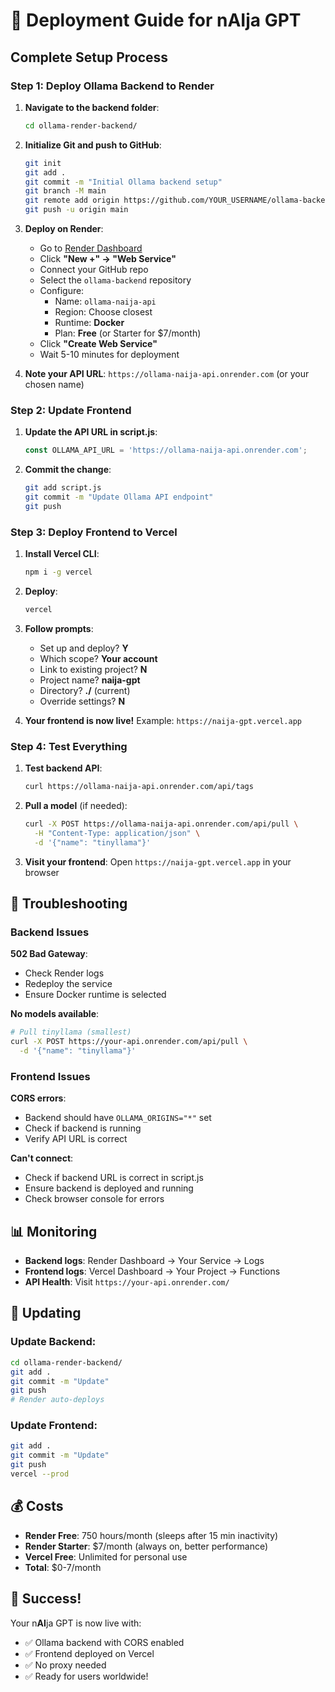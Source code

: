 # 🚀 Deployment Guide for n**AI**ja GPT

## Complete Setup Process

### Step 1: Deploy Ollama Backend to Render

1. **Navigate to the backend folder**:
   ```bash
   cd ollama-render-backend/
   ```

2. **Initialize Git and push to GitHub**:
   ```bash
   git init
   git add .
   git commit -m "Initial Ollama backend setup"
   git branch -M main
   git remote add origin https://github.com/YOUR_USERNAME/ollama-backend.git
   git push -u origin main
   ```

3. **Deploy on Render**:
   - Go to [Render Dashboard](https://dashboard.render.com)
   - Click **"New +" → "Web Service"**
   - Connect your GitHub repo
   - Select the `ollama-backend` repository
   - Configure:
     - Name: `ollama-naija-api`
     - Region: Choose closest
     - Runtime: **Docker**
     - Plan: **Free** (or Starter for $7/month)
   - Click **"Create Web Service"**
   - Wait 5-10 minutes for deployment

4. **Note your API URL**: 
   `https://ollama-naija-api.onrender.com` (or your chosen name)

### Step 2: Update Frontend

1. **Update the API URL in script.js**:
   ```javascript
   const OLLAMA_API_URL = 'https://ollama-naija-api.onrender.com';
   ```

2. **Commit the change**:
   ```bash
   git add script.js
   git commit -m "Update Ollama API endpoint"
   git push
   ```

### Step 3: Deploy Frontend to Vercel

1. **Install Vercel CLI**:
   ```bash
   npm i -g vercel
   ```

2. **Deploy**:
   ```bash
   vercel
   ```

3. **Follow prompts**:
   - Set up and deploy? **Y**
   - Which scope? **Your account**
   - Link to existing project? **N**
   - Project name? **naija-gpt**
   - Directory? **./** (current)
   - Override settings? **N**

4. **Your frontend is now live!**
   Example: `https://naija-gpt.vercel.app`

### Step 4: Test Everything

1. **Test backend API**:
   ```bash
   curl https://ollama-naija-api.onrender.com/api/tags
   ```

2. **Pull a model** (if needed):
   ```bash
   curl -X POST https://ollama-naija-api.onrender.com/api/pull \
     -H "Content-Type: application/json" \
     -d '{"name": "tinyllama"}'
   ```

3. **Visit your frontend**:
   Open `https://naija-gpt.vercel.app` in your browser

## 🔧 Troubleshooting

### Backend Issues

**502 Bad Gateway**:
- Check Render logs
- Redeploy the service
- Ensure Docker runtime is selected

**No models available**:
```bash
# Pull tinyllama (smallest)
curl -X POST https://your-api.onrender.com/api/pull \
  -d '{"name": "tinyllama"}'
```

### Frontend Issues

**CORS errors**:
- Backend should have `OLLAMA_ORIGINS="*"` set
- Check if backend is running
- Verify API URL is correct

**Can't connect**:
- Check if backend URL is correct in script.js
- Ensure backend is deployed and running
- Check browser console for errors

## 📊 Monitoring

- **Backend logs**: Render Dashboard → Your Service → Logs
- **Frontend logs**: Vercel Dashboard → Your Project → Functions
- **API Health**: Visit `https://your-api.onrender.com/`

## 🔄 Updating

### Update Backend:
```bash
cd ollama-render-backend/
git add .
git commit -m "Update"
git push
# Render auto-deploys
```

### Update Frontend:
```bash
git add .
git commit -m "Update"
git push
vercel --prod
```

## 💰 Costs

- **Render Free**: 750 hours/month (sleeps after 15 min inactivity)
- **Render Starter**: $7/month (always on, better performance)
- **Vercel Free**: Unlimited for personal use
- **Total**: $0-7/month

## 🎉 Success!

Your n**AI**ja GPT is now live with:
- ✅ Ollama backend with CORS enabled
- ✅ Frontend deployed on Vercel
- ✅ No proxy needed
- ✅ Ready for users worldwide!